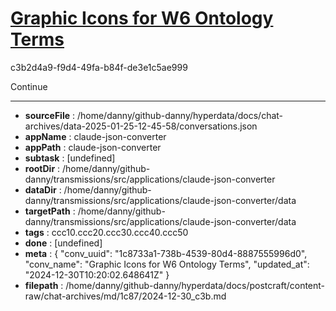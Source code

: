 # [Graphic Icons for W6 Ontology Terms](https://claude.ai/chat/1c8733a1-738b-4539-80d4-8887555996d0)

c3b2d4a9-f9d4-49fa-b84f-de3e1c5ae999

Continue

---

* **sourceFile** : /home/danny/github-danny/hyperdata/docs/chat-archives/data-2025-01-25-12-45-58/conversations.json
* **appName** : claude-json-converter
* **appPath** : claude-json-converter
* **subtask** : [undefined]
* **rootDir** : /home/danny/github-danny/transmissions/src/applications/claude-json-converter
* **dataDir** : /home/danny/github-danny/transmissions/src/applications/claude-json-converter/data
* **targetPath** : /home/danny/github-danny/transmissions/src/applications/claude-json-converter/data
* **tags** : ccc10.ccc20.ccc30.ccc40.ccc50
* **done** : [undefined]
* **meta** : {
  "conv_uuid": "1c8733a1-738b-4539-80d4-8887555996d0",
  "conv_name": "Graphic Icons for W6 Ontology Terms",
  "updated_at": "2024-12-30T10:20:02.648641Z"
}
* **filepath** : /home/danny/github-danny/hyperdata/docs/postcraft/content-raw/chat-archives/md/1c87/2024-12-30_c3b.md